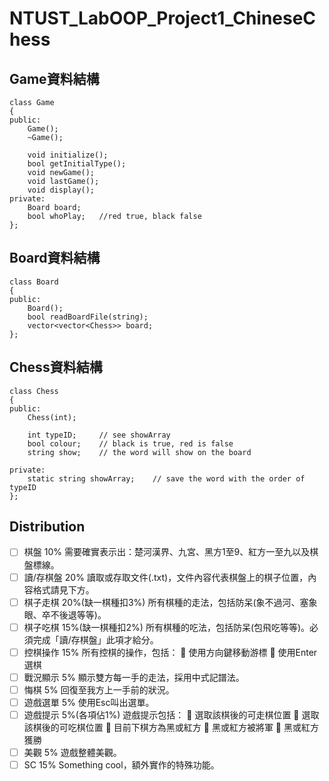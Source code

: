 # NTUST_LabOOP_Project1_ChineseChess

## Game資料結構
```language=C++
class Game
{
public:
	Game();
	~Game();

	void initialize();
	bool getInitialType();
	void newGame();
	void lastGame();
	void display();
private:
	Board board;
	bool whoPlay;	//red true, black false
};
```
## Board資料結構
```language=C++
class Board
{
public:
	Board();
	bool readBoardFile(string);
	vector<vector<Chess>> board;
};
```

## Chess資料結構
```language=C++
class Chess
{
public:
	Chess(int);

	int typeID;		// see showArray
	bool colour;	// black is true, red is false
	string show;	// the word will show on the board

private:
	static string showArray;	// save the word with the order of typeID
};
```


## Distribution
- [ ]	棋盤	10%	需要確實表示出：楚河漢界、九宮、黑方1至9、紅方一至九以及棋盤標線。
- [ ]	讀/存棋盤	20%	讀取或存取文件(.txt)，文件內容代表棋盤上的棋子位置，內容格式請見下方。
- [ ]	棋子走棋	20%(缺一棋種扣3%)	所有棋種的走法，包括防呆(象不過河、塞象眼、卒不後退等等)。
- [ ]	棋子吃棋	15%(缺一棋種扣2%)	所有棋種的吃法，包括防呆(包飛吃等等)。必須完成「讀/存棋盤」此項才給分。
- [ ]	控棋操作	15%	所有控棋的操作，包括：
  	使用方向鍵移動游標
  	使用Enter選棋
- [ ]	戰況顯示	5%	顯示雙方每一手的走法，採用中式記譜法。
- [ ]	悔棋	5%	回復至我方上一手前的狀況。
- [ ]	遊戲選單	5%	使用Esc叫出選單。
- [ ]	遊戲提示	5%(各項佔1%)	遊戲提示包括：
  	選取該棋後的可走棋位置
  	選取該棋後的可吃棋位置
  	目前下棋方為黑或紅方
  	黑或紅方被將軍
  	黑或紅方獲勝
- [ ]	美觀	5%	遊戲整體美觀。
- [ ]	SC	15%	Something cool，額外實作的特殊功能。
